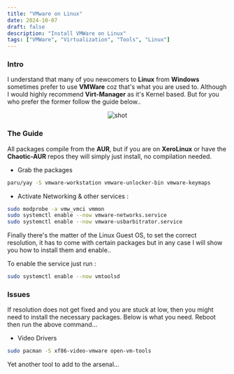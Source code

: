 ```yaml
---
title: "VMware on Linux"
date: 2024-10-07
draft: false
description: "Install VMWare on Linux"
tags: ["VMWare", "Virtualization", "Tools", "Linux"]
---
```

### Intro

I understand that many of you newcomers to **Linux** from **Windows** sometimes prefer to use **VMWare** coz that's what you are used to. Although I would highly recommend **Virt-Manager** as it's Kernel based. But for you who prefer the former follow the guide below..

<p align="center">
    <img src="https://i.imgur.com/FDUoyg6.png" alt="shot">
</p>

### The Guide

All packages compile from the **AUR**, but if you are on **XeroLinux** or have the **Chaotic-AUR** repos they will simply just install, no compilation needed.

- Grab the packages

```Bash
paru/yay -S vmware-workstation vmware-unlocker-bin vmware-keymaps
```

- Activate Networking & other services :

```Bash
sudo modprobe -a vmw_vmci vmmon
sudo systemctl enable --now vmware-networks.service
sudo systemctl enable --now vmware-usbarbitrator.service
```

Finally there's the matter of the Linux Guest OS, to set the correct resolution, it has to come with certain packages but in any case I will show you how to install them and enable..

To enable the service just run :

```Bash
sudo systemctl enable --now vmtoolsd
```

### Issues

If resolution does not get fixed and you are stuck at low, then you might need to install the necessary packages. Below is what you need. Reboot then run the above command...

- Video Drivers

```Bash
sudo pacman -S xf86-video-vmware open-vm-tools
```

Yet another tool to add to the arsenal...
